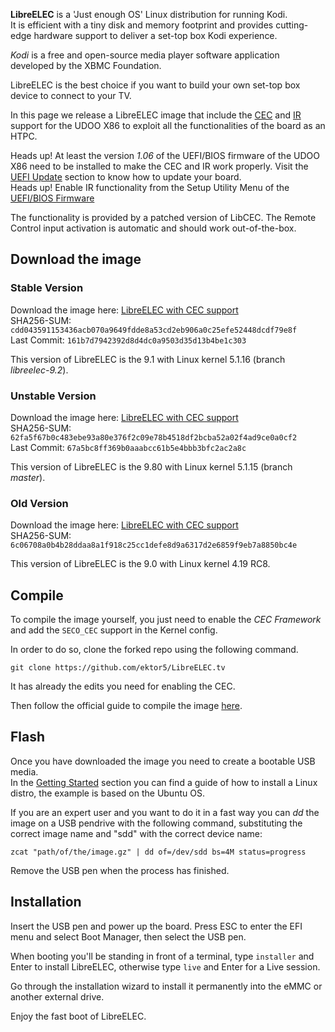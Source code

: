 **LibreELEC** is a 'Just enough OS' Linux distribution for running Kodi.  
It is efficient with a tiny disk and memory footprint and provides cutting-edge hardware support to deliver a set-top box Kodi experience.

*Kodi* is a free and open-source media player software application developed by the XBMC Foundation.  

LibreELEC is the best choice if you want to build your own set-top box device to connect to your TV.

In this page we release a LibreELEC image that include the [CEC](!Hardware_&_Accessories/CEC-HDMI) and [IR](!Hardware_&_Accessories/Consumer_IR) support for the UDOO X86 to exploit all the functionalities of the board as an HTPC.  

<span class="label label-warning">Heads up!</span> At least the version *1.06* of the UEFI/BIOS firmware of the UDOO X86 need to be installed to make the CEC and IR work properly. Visit the [UEFI Update](!Advanced_Topics/UEFI_update) section to know how to update your board.  
<span class="label label-warning">Heads up!</span> Enable IR functionality from the Setup Utility Menu of the [UEFI/BIOS Firmware](!Hardware_Reference/UEFI_Firmware)

The functionality is provided by a patched version of LibCEC. The Remote Control input activation is automatic and should work out-of-the-box.

## Download the image

### Stable Version
Download the image here: [LibreELEC with CEC support][imagestab]   
SHA256-SUM: `cdd043591153436acb070a9649fdde8a53cd2eb906a0c25efe52448dcdf79e8f`  
Last Commit: `161b7d7942392d8d4dc0a9503d35d13b4be1c303`

This version of LibreELEC is the 9.1 with Linux kernel 5.1.16 (branch *libreelec-9.2*).

### Unstable Version
Download the image here: [LibreELEC with CEC support][imageunstab]   
SHA256-SUM: `62fa5f67b0c483ebe93a80e376f2c09e78b4518df2bcba52a02f4ad9ce0a0cf2`  
Last Commit: `67a5bc8ff369b0aaabcc61b5e4bbb3bfc2ac2a8c`

This version of LibreELEC is the 9.80 with Linux kernel 5.1.15 (branch *master*).


### Old Version
Download the image here: [LibreELEC with CEC support][imageold]   
SHA256-SUM: `6c06708a0b4b28ddaa8a1f918c25cc1defe8d9a6317d2e6859f9eb7a8850bc4e`

This version of LibreELEC is the 9.0 with Linux kernel 4.19 RC8.

## Compile

To compile the image yourself, you just need to enable the *CEC Framework* and
add the `SECO_CEC` support in the Kernel config.

In order to do so, clone the forked repo using the following command.

	git clone https://github.com/ektor5/LibreELEC.tv

It has already the edits you need for enabling the CEC.

Then follow the official guide to compile the image [here](https://libreelec.wiki/compile).

## Flash

Once you have downloaded the image you need to create a bootable USB media.  
In the [Getting Started](https://www.udoo.org/get-started-x86/) section you can find a guide of how to install a Linux distro, the example is based on the Ubuntu OS.

If you are an expert user and you want to do it in a fast way you can *dd* the image on a USB pendrive with the following command, substituting the correct image name and "sdd" with the correct device name:

    zcat "path/of/the/image.gz" | dd of=/dev/sdd bs=4M status=progress

Remove the USB pen when the process has finished.

## Installation

Insert the USB pen and power up the board.
Press ESC to enter the EFI menu and select Boot Manager, then select the USB pen.

When booting you'll be standing in front of a terminal, type `installer` and Enter to install LibreELEC, otherwise type `live` and Enter for a Live session.

Go through the installation wizard to install it permanently into the eMMC or another external drive.

Enjoy the fast boot of LibreELEC.

[imageold]: http://download.udoo.org/files/UDOO_X86/LibreELEC/LibreELEC-Generic.x86_64-9.0-devel-20181022184922-461ea72.img.gz
[imageunstab]: http://download.udoo.org/files/UDOO_X86/LibreELEC/LibreELEC-Generic.x86_64-9.80-devel-20190710181224-ef834cb.img.gz
[imagestab]: http://download.udoo.org/files/UDOO_X86/LibreELEC/LibreELEC-Generic.x86_64-9.1-devel-20190711122949-7c00387.img.gz
